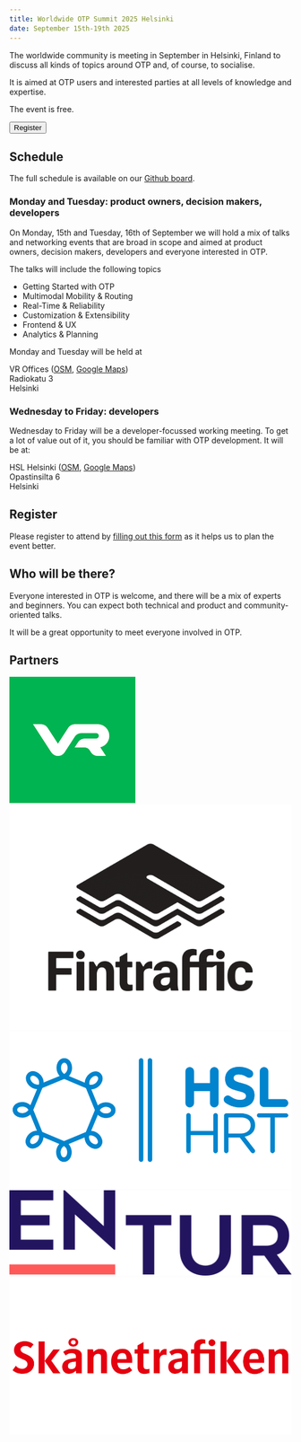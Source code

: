 ```yaml
---
title: Worldwide OTP Summit 2025 Helsinki
date: September 15th-19th 2025
---
```


The worldwide community is meeting in September in Helsinki, Finland to discuss all kinds of topics around OTP 
 and, of course, to socialise. 

It is aimed at OTP users and interested parties at all levels of knowledge and expertise.

The event is free.

<a href="https://docs.google.com/forms/d/e/1FAIpQLSdR363ujobEKi5g_cP96r6X4UVhGy2J7pyir5dbX-u9eQCJRg/viewform?usp=dialog" target="_blank">
 <button >Register</button>
</a>

## Schedule

The full schedule is available on our [Github board](https://github.com/orgs/opentripplanner/projects/4/views/1).

### Monday and Tuesday: product owners, decision makers, developers

On Monday, 15th and Tuesday, 16th of September we will hold a mix of talks and networking events that 
are broad in scope and aimed at product owners, decision makers, developers and everyone interested
in OTP.

The talks will include the following topics

- Getting Started with OTP
- Multimodal Mobility & Routing
- Real-Time & Reliability
- Customization & Extensibility
- Frontend & UX
- Analytics & Planning

Monday and Tuesday will be held at

VR Offices ([OSM](https://www.openstreetmap.org/way/445089820), [Google Maps](https://maps.app.goo.gl/Chwx64ioQZSgRzG28))  
Radiokatu 3  
Helsinki

### Wednesday to Friday: developers

Wednesday to Friday will be a developer-focussed working meeting. To get a lot of value
out of it, you should be familiar with OTP development. It will be at:

HSL Helsinki ([OSM](https://www.openstreetmap.org/node/2136579378), [Google Maps](https://maps.app.goo.gl/32ER7zoCjRn56u1v7))  
Opastinsilta 6  
Helsinki 

## Register

Please register to attend by [filling out this form](https://docs.google.com/forms/d/e/1FAIpQLSdR363ujobEKi5g_cP96r6X4UVhGy2J7pyir5dbX-u9eQCJRg/viewform?usp=dialog)
as it helps us to plan the event better.

## Who will be there?

Everyone interested in OTP is welcome, and there will be a mix of experts and beginners. You can
expect both technical and product and community-oriented talks.

It will be a great opportunity to meet everyone involved in OTP.

## Partners

![VR](img/vr.png)
![Fintraffic](img/fintraffic.png)
![HSL](img/hsl.png)
![Entur](img/entur.png)
![Skanetrafiken](img/skanetrafiken.png)
